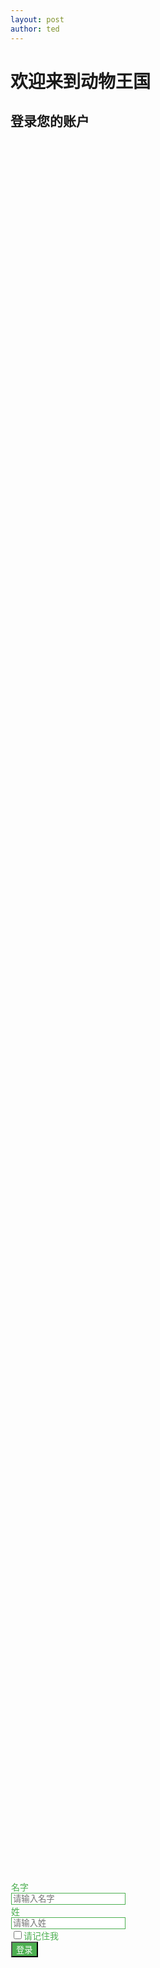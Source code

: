 ```yaml
---
layout: post
author: ted
---
```


<style>
  .container {
    position: relative;
    /* 设置背景图片 */
    background-image: url('https://bpic.588ku.com/back_pic/06/03/89/6760d96c01cf4fb.jpg');
    background-size: cover;
    background-position: center;
    position: relative; /* 设置相对定位，以便子元素可以绝对定位 */
    width: 100%;
    height: 76vh; /* 使用视口高度 */
  }
  .form-group label {
    color: #4CAF50; /* 绿色文字 */
  }
  .form-group input {
    border: 1px solid #4CAF50; /* 绿色边框 */
    color: #4CAF50; /* 绿色文字 */
  }
  .form-group input:focus {
    border-color: #4CAF50; /* 绿色边框聚焦 */
  }
  .checkbox label input {
    border: 1px solid #4CAF50; /* 绿色边框 */
    color: #4CAF50; /* 绿色文字 */
  }
  .checkbox label input:focus {
    border-color: #4CAF50; /* 绿色边框聚焦 */
  }
  .btn {
    background-color: #4CAF50; /* 绿色按钮 */
    color: white; /* 白色文字 */
  }
  .btn:hover {
    background-color: #43A047; /* 绿色按钮悬停 */
  }
</style>
</head>
<body>

<div class="container">
    <h1>欢迎来到动物王国</h1>
    <h2>登录您的账户</h2>
    <form class="form-horizontal" role="form" style="position: absolute; bottom: 3; left: 1; right: 1;">
      <div class="form-group">
        <label for="firstname" class="col-sm-2 control-label">名字</label>
        <div class="col-sm-10">
          <input type="text" class="form-control" id="firstname" placeholder="请输入名字">
        </div>
      </div>
      <div class="form-group">
        <label for="lastname" class="col-sm-2 control-label">姓</label>
        <div class="col-sm-10">
          <input type="text" class="form-control" id="lastname" placeholder="请输入姓">
        </div>
      </div>
      <div class="form-group">
        <div class="col-sm-offset-2 col-sm-10">
          <div class="checkbox">
            <label>
              <input type="checkbox">请记住我
            </label>
          </div>
        </div>
      </div>
      <div class="form-group">
        <div class="col-sm-offset-2 col-sm-10">
          <button type="submit" class="btn btn-default">登录</button>
        </div>
      </div>
    </form>
</div>

</body>
